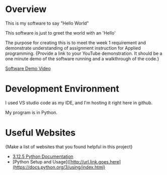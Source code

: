 # Overview

This is my software to say "Hello World"

This software is just to greet the world with an 'Hello'

The purpose for creating this is to meet the week 1 requirement and demonstrate understanding of assignment instruction for Applied programming. 
{Provide a link to your YouTube demonstration.  It should be a one minute demo of the software running and a walkthrough of the code.}

[Software Demo Video](http://youtube.link.goes.here)

# Development Environment

I used VS studio code as my IDE, and I'm hosting it right here in github.

My program is in Python.

# Useful Websites

{Make a list of websites that you found helpful in this project}
* [3.12.5 Python Documentation]([http://url.link.goes.here](https://docs.python.org/3/))
* [Python Setup and Usage]([http://url.link.goes.here](https://docs.python.org/3/using/index.html)
